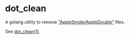 # dot_clean

A golang utility to remove ["AppleSingle/AppleDouble"](https://en.wikipedia.org/wiki/AppleSingle_and_AppleDouble_formats) files.

See [dot_clean(1)](https://keith.github.io/xcode-man-pages/dot_clean.1.html).
